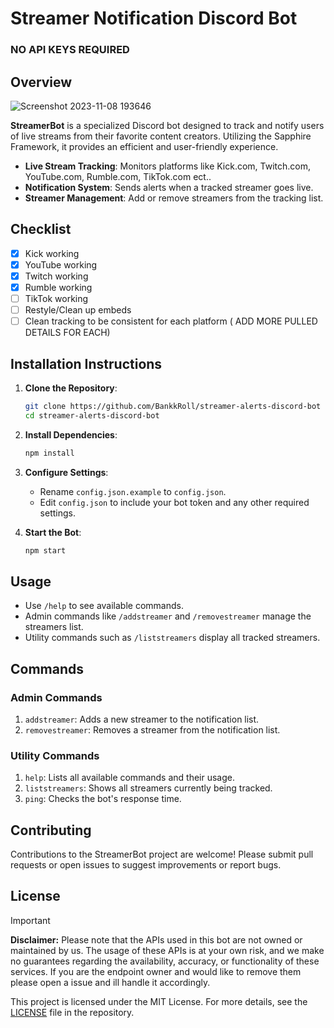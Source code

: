 # Streamer Notification Discord Bot

### NO API KEYS REQUIRED

## Overview

![Screenshot 2023-11-08 193646](https://github.com/BankkRoll/streamer-alerts-discord-bot/assets/106103625/c84acc03-0a29-4862-ae6d-cf6f19f8347d)

**StreamerBot** is a specialized Discord bot designed to track and notify users of live streams from their favorite content creators. Utilizing the Sapphire Framework, it provides an efficient and user-friendly experience.

- **Live Stream Tracking**: Monitors platforms like Kick.com, Twitch.com, YouTube.com, Rumble.com, TikTok.com ect..
- **Notification System**: Sends alerts when a tracked streamer goes live.
- **Streamer Management**: Add or remove streamers from the tracking list.

## Checklist

- [x] Kick working
- [x] YouTube working
- [x] Twitch working
- [x] Rumble working
- [ ] TikTok working
- [ ] Restyle/Clean up embeds
- [ ] Clean tracking to be consistent for each platform ( ADD MORE PULLED DETAILS FOR EACH)

## Installation Instructions

1. **Clone the Repository**:

   ```sh
   git clone https://github.com/BankkRoll/streamer-alerts-discord-bot
   cd streamer-alerts-discord-bot
   ```

2. **Install Dependencies**:

   ```sh
   npm install
   ```

3. **Configure Settings**:

   - Rename `config.json.example` to `config.json`.
   - Edit `config.json` to include your bot token and any other required settings.

4. **Start the Bot**:
   ```sh
   npm start
   ```

## Usage

- Use `/help` to see available commands.
- Admin commands like `/addstreamer` and `/removestreamer` manage the streamers list.
- Utility commands such as `/liststreamers` display all tracked streamers.

## Commands

### Admin Commands

1. `addstreamer`: Adds a new streamer to the notification list.
2. `removestreamer`: Removes a streamer from the notification list.

### Utility Commands

1. `help`: Lists all available commands and their usage.
2. `liststreamers`: Shows all streamers currently being tracked.
3. `ping`: Checks the bot's response time.

## Contributing

Contributions to the StreamerBot project are welcome! Please submit pull requests or open issues to suggest improvements or report bugs.

## License

> [!IMPORTANT] 
> **Disclaimer:**
> Please note that the APIs used in this bot are not owned or maintained by us. The usage of these APIs is at your own risk, and we make no guarantees regarding the availability, accuracy, or functionality of these services. If you are the endpoint owner and would like to remove them please open a issue and ill handle it accordingly.

This project is licensed under the MIT License. For more details, see the [LICENSE](./LICENSE) file in the repository.
